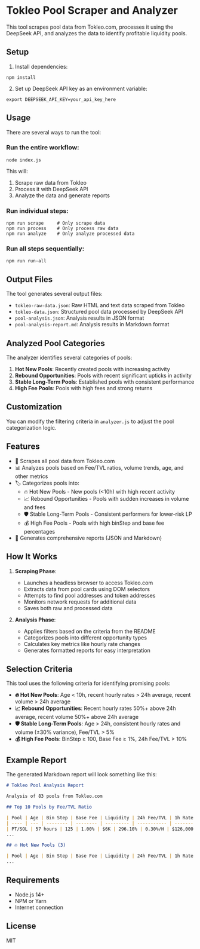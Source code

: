 # Tokleo Pool Scraper and Analyzer

This tool scrapes pool data from Tokleo.com, processes it using the DeepSeek API, and analyzes the data to identify profitable liquidity pools.

## Setup

1. Install dependencies:
```
npm install
```

2. Set up DeepSeek API key as an environment variable:
```
export DEEPSEEK_API_KEY=your_api_key_here
```

## Usage

There are several ways to run the tool:

### Run the entire workflow:
```
node index.js
```
This will:
1. Scrape raw data from Tokleo
2. Process it with DeepSeek API
3. Analyze the data and generate reports

### Run individual steps:
```
npm run scrape     # Only scrape data
npm run process    # Only process raw data
npm run analyze    # Only analyze processed data
```

### Run all steps sequentially:
```
npm run run-all
```

## Output Files

The tool generates several output files:

- `tokleo-raw-data.json`: Raw HTML and text data scraped from Tokleo
- `tokleo-data.json`: Structured pool data processed by DeepSeek API
- `pool-analysis.json`: Analysis results in JSON format
- `pool-analysis-report.md`: Analysis results in Markdown format

## Analyzed Pool Categories

The analyzer identifies several categories of pools:

1. **Hot New Pools**: Recently created pools with increasing activity
2. **Rebound Opportunities**: Pools with recent significant upticks in activity
3. **Stable Long-Term Pools**: Established pools with consistent performance
4. **High Fee Pools**: Pools with high fees and strong returns

## Customization

You can modify the filtering criteria in `analyzer.js` to adjust the pool categorization logic.

## Features

- 🔎 Scrapes all pool data from Tokleo.com
- 📊 Analyzes pools based on Fee/TVL ratios, volume trends, age, and other metrics
- 🏷 Categorizes pools into:
  - 🔥 Hot New Pools - New pools (<10h) with high recent activity
  - 📈 Rebound Opportunities - Pools with sudden increases in volume and fees
  - 🛡️ Stable Long-Term Pools - Consistent performers for lower-risk LP
  - 💰 High Fee Pools - Pools with high binStep and base fee percentages
- 📄 Generates comprehensive reports (JSON and Markdown)

## How It Works

1. **Scraping Phase**: 
   - Launches a headless browser to access Tokleo.com
   - Extracts data from pool cards using DOM selectors
   - Attempts to find pool addresses and token addresses
   - Monitors network requests for additional data
   - Saves both raw and processed data

2. **Analysis Phase**:
   - Applies filters based on the criteria from the README
   - Categorizes pools into different opportunity types
   - Calculates key metrics like hourly rate changes 
   - Generates formatted reports for easy interpretation

## Selection Criteria

This tool uses the following criteria for identifying promising pools:

- **🔥 Hot New Pools**: Age < 10h, recent hourly rates > 24h average, recent volume > 24h average
- **📈 Rebound Opportunities**: Recent hourly rates 50%+ above 24h average, recent volume 50%+ above 24h average
- **🛡️ Stable Long-Term Pools**: Age > 24h, consistent hourly rates and volume (±30% variance), Fee/TVL > 5%
- **💰 High Fee Pools**: BinStep ≥ 100, Base Fee ≥ 1%, 24h Fee/TVL > 10%

## Example Report

The generated Markdown report will look something like this:

```markdown
# Tokleo Pool Analysis Report

Analysis of 83 pools from Tokleo.com

## Top 10 Pools by Fee/TVL Ratio

| Pool | Age | Bin Step | Base Fee | Liquidity | 24h Fee/TVL | 1h Rate | 24h Volume | 1h Volume | Signals |
| ---- | --- | -------- | -------- | --------- | ----------- | ------- | ---------- | --------- | ------- |
| PT/SOL | 57 hours | 125 | 1.00% | $6K | 296.10% | 0.30%/H | $126,000 | $23,000 | 🛡️ Stable long-term pool |
...

## 🔥 Hot New Pools (3)

| Pool | Age | Bin Step | Base Fee | Liquidity | 24h Fee/TVL | 1h Rate | 24h Volume | 1h Volume | Signals |
...
```

## Requirements

- Node.js 14+
- NPM or Yarn
- Internet connection

## License

MIT 